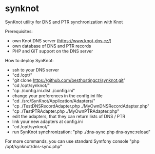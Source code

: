 # synknot
SynKnot utility for DNS and PTR synchronization with Knot

Prerequisites:
 - own Knot DNS server (https://www.knot-dns.cz/)
 - own database of DNS and PTR records
 - PHP and GIT support on the DNS server

How to deploy SynKnot:
 - ssh to your DNS server
 - "cd /opt/"
 - "git clone https://github.com/besthostingcz/synknot.git"
 - "cd /opt/synknot/"
 - "cp ./config.ini.dist ./config.ini"
 - change your preferences in the config.ini file
 - "cd ./src/SynKnot/Application/Adapters/"
 - "cp ./TestDNSRecordAdapter.php ./MyOwnDNSRecordAdapter.php"
 - "cp ./TestPTRAdapter.php ./MyOwnPTRAdapter.php"
 - edit the adapters, that they can return lists of DNS / PTR
 - link your new adapters at config.ini
 - "cd /opt/synknot/"
 - run SynKnot synchronization: "php ./dns-sync.php dns-sync:reload"

For more commands, you can use standard Symfony console "php /opt/synknot/dns-sync.php"
